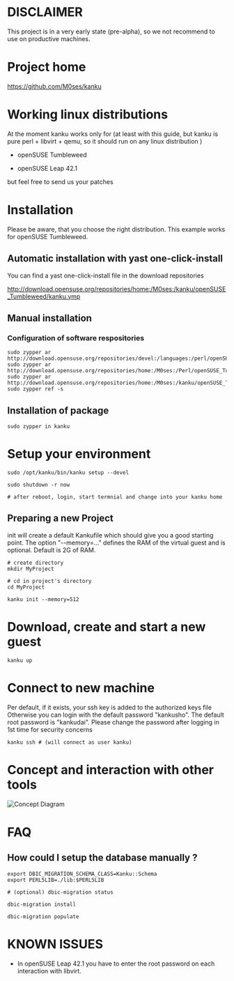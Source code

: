 # DISCLAIMER

This project is in a very early state (pre-alpha), so we not recommend to use on productive machines. 

# Project home

https://github.com/M0ses/kanku

# Working linux distributions

At the moment kanku works only for 
(at least with this guide, but kanku is pure perl + libvirt + qemu, so it should run on any linux distribution )



* openSUSE Tumbleweed

* openSUSE Leap 42.1

but feel free to send us your patches

# Installation

Please be aware, that you choose the right distribution. 
This example works for openSUSE Tumbleweed.

## Automatic installation with yast one-click-install

You can find a yast one-click-install file in the download repositories

http://download.opensuse.org/repositories/home:/M0ses:/kanku/openSUSE_Tumbleweed/kanku.ymp

## Manual installation

### Configuration of software respositories

```
sudo zypper ar http://download.opensuse.org/repositories/devel:/languages:/perl/openSUSE_Tumbleweed/devel:languages:perl.repo
sudo zypper ar http://download.opensuse.org/repositories/home:/M0ses:/Perl/openSUSE_Tumbleweed/home:M0ses:Perl.repo
sudo zypper ar http://download.opensuse.org/repositories/home:/M0ses:/kanku/openSUSE_Tumbleweed/home:M0ses:kanku.repo
sudo zypper ref -s
```

## Installation of package

```
sudo zypper in kanku
```

# Setup your environment

```
sudo /opt/kanku/bin/kanku setup --devel

sudo shutdown -r now

# after reboot, login, start termnial and change into your kanku home
```

## Preparing a new Project

init will create a default Kankufile which should give you a good starting
point. The option "--memory=..." defines the RAM of the virtual guest and is optional.
Default is 2G of RAM.

```
# create directory 
mkdir MyProject

# cd in project's directory
cd MyProject

kanku init --memory=512
```

# Download, create and start a new guest

```
kanku up
```

# Connect to new machine
Per default, if it exists, your ssh key is added to the authorized keys file
Otherwise you can login with the default password "kankusho".
The default root password is "kankudai".
Please change the password after logging in 1st time for security concerns

```
kanku ssh # (will connect as user kanku)
```
# Concept and interaction with other tools

![Concept Diagram](https://drive.google.com/file/d/0B1Huu8D4Exuwa3JzODY2R3kzaWs/view?usp=sharing)

# FAQ

## How could I setup the database manually ?

```
export DBIC_MIGRATION_SCHEMA_CLASS=Kanku::Schema
export PERL5LIB=./lib:$PERL5LIB

# (optional) dbic-migration status

dbic-migration install

dbic-migration populate
```

# KNOWN ISSUES

* In openSUSE Leap 42.1 you have to enter the root password on each interaction with libvirt.
